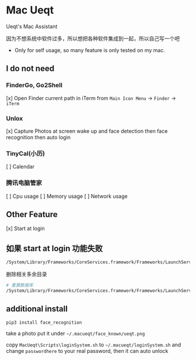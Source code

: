#  Mac Ueqt

Ueqt's Mac Assistant

因为不想系统中软件过多，所以想把各种软件集成到一起，所以自己写一个吧

* Only for self usage, so many feature is only tested on my mac.

## I do not need

### FinderGo, Go2Shell

[x] Open Finder current path in iTerm from `Main Icon Menu` -> `Finder` -> `iTerm`

### Unlox

[x] Capture Photos at screen wake up and face detection then face recognition then auto login

### TinyCal(小历)
[ ] Calendar

### 腾讯电脑管家 
[ ] Cpu usage
[ ] Memory usage
[ ] Network usage

## Other Feature

[x] Start at login

## 如果 start at login 功能失败

```bash
/System/Library/Frameworks/CoreServices.framework/Frameworks/LaunchServices.framework/Support/lsregister -dump|grep .*path.*MacUeqt.
```

删除相关多余目录

```bash
# 重置数据库
/System/Library/Frameworks/CoreServices.framework/Frameworks/LaunchServices.framework/Support/lsregister -kill -r -domain local -domain system -domain user
```

## additional install

```
pip3 install face_recognition
```

take a photo put it under `~/.macueqt/face_known/ueqt.png`

copy `MacUeqt\Scripts\loginSystem.sh` to `~/.macueqt/loginSystem.sh` and change `passwordhere` to your real password, then it can auto unlock
